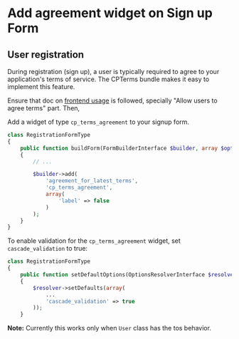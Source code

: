 Add agreement widget on Sign up Form
====================================

User registration
-----------------

During registration (sign up), a user is typically required to agree to your application's terms of service. The CPTerms bundle makes it easy to implement this feature.

Ensure that doc on [frontend usage](Resources/doc/frontend.md) is followed, specially "Allow users to agree terms" part. Then,

Add a widget of type `cp_terms_agreement` to your signup form.

```php
class RegistrationFormType
{
    public function buildForm(FormBuilderInterface $builder, array $options)
    {
        // ...

        $builder->add(
            'agreement_for_latest_terms',
            'cp_terms_agreement',
            array(
                'label' => false
            )
        );
    }
}
```

To enable validation for the `cp_terms_agreement` widget, set `cascade_validation` to true:

```php
class RegistrationFormType
{
    public function setDefaultOptions(OptionsResolverInterface $resolver)
    {
        $resolver->setDefaults(array(
            ...
            'cascade_validation' => true
        ));
    }
```

**Note:** Currently this works only when `User` class has the tos behavior.
